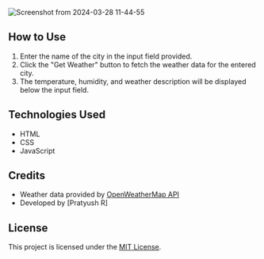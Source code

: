 ![Screenshot from 2024-03-28 11-44-55](https://github.com/pratyushxr/Weather-Web-App/assets/113253685/2b3622da-fd3b-4031-99b5-d3d540dd9e78)

## How to Use
1. Enter the name of the city in the input field provided.
2. Click the "Get Weather" button to fetch the weather data for the entered city.
3. The temperature, humidity, and weather description will be displayed below the input field.

## Technologies Used
- HTML
- CSS
- JavaScript

## Credits
- Weather data provided by [OpenWeatherMap API](https://openweathermap.org/)
- Developed by [Pratyush R]

## License
This project is licensed under the [MIT License](LICENSE).
